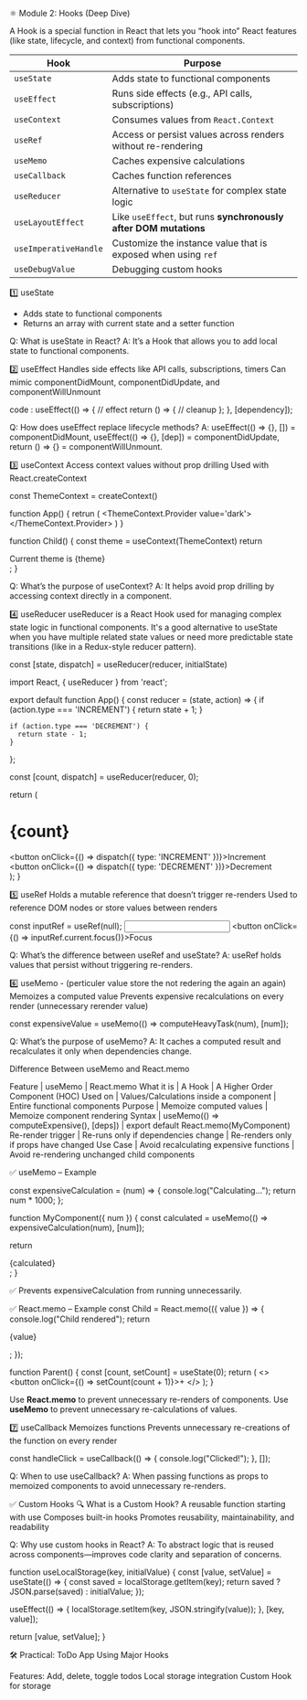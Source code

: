 ⚛️ Module 2: Hooks (Deep Dive)

A Hook is a special function in React that lets you “hook into” React features (like state, lifecycle, and context) from functional components.

| Hook                  | Purpose                                                          |
| --------------------- | ---------------------------------------------------------------- |
| `useState`            | Adds state to functional components                              |
| `useEffect`           | Runs side effects (e.g., API calls, subscriptions)               |
| `useContext`          | Consumes values from `React.Context`                             |
| `useRef`              | Access or persist values across renders without re-rendering     |
| `useMemo`             | Caches expensive calculations                                    |
| `useCallback`         | Caches function references                                       |
| `useReducer`          | Alternative to `useState` for complex state logic                |
| `useLayoutEffect`     | Like `useEffect`, but runs **synchronously after DOM mutations** |
| `useImperativeHandle` | Customize the instance value that is exposed when using `ref`    |
| `useDebugValue`       | Debugging custom hooks                                           |

 
1️⃣ useState
- Adds state to functional components
- Returns an array with current state and a setter function

Q: What is useState in React?
A: It’s a Hook that allows you to add local state to functional components.

2️⃣ useEffect
Handles side effects like API calls, subscriptions, timers
Can mimic componentDidMount, componentDidUpdate, and componentWillUnmount

code : 
useEffect(() => {
  // effect
  return () => {
    // cleanup
  };
}, [dependency]);

Q: How does useEffect replace lifecycle methods?
A: useEffect(() => {}, []) = componentDidMount,
useEffect(() => {}, [dep]) = componentDidUpdate,
return () => {} = componentWillUnmount.

3️⃣ useContext
Access context values without prop drilling
Used with React.createContext

const ThemeContext = createContext()

function App() {
    retrun (
        <ThemeContext.Provider  value='dark'>
          <Child />
        </ThemeContext.Provider>
    )
}

function Child() {
    const theme = useContext(ThemeContext)
    return <div>Current theme is {theme}</div>;
}

Q: What’s the purpose of useContext?
A: It helps avoid prop drilling by accessing context directly in a component.

4️⃣ useReducer
useReducer is a React Hook used for managing complex state logic in functional components. It's a good alternative to useState when you have multiple related state values or need more predictable state transitions (like in a Redux-style reducer pattern).

const [state, dispatch] = useReducer(reducer, initialState)

import React, { useReducer } from 'react';

export default function App() {
  const reducer = (state, action) => {
    if (action.type === 'INCREMENT') {
      return state + 1;
    }

    if (action.type === 'DECREMENT') {
      return state - 1;
    }
  };

  const [count, dispatch] = useReducer(reducer, 0);

  return (
    <div>
      <h1>{count}</h1>
      <button onClick={() => dispatch({ type: 'INCREMENT' })}>Increment</button>
      <button onClick={() => dispatch({ type: 'DECREMENT' })}>Decrement</button>
    </div>
  );
}

5️⃣ useRef
Holds a mutable reference that doesn’t trigger re-renders
Used to reference DOM nodes or store values between renders

const inputRef = useRef(null);
<input ref={inputRef} />
<button onClick={() => inputRef.current.focus()}>Focus</button>

Q: What’s the difference between useRef and useState?
A: useRef holds values that persist without triggering re-renders.

6️⃣ useMemo - (perticuler value store the not redering the again an again)
Memoizes a computed value 
Prevents expensive recalculations on every render
(unnecessary rerender value)

const expensiveValue = useMemo(() => computeHeavyTask(num), [num]);

Q: What’s the purpose of useMemo?
A: It caches a computed result and recalculates it only when dependencies change.

Difference Between useMemo and React.memo

Feature                    | useMemo                                            | React.memo
What it is                 | A Hook                                             | A Higher Order Component (HOC)
Used on                    | Values/Calculations inside a component             | Entire functional components
Purpose                    | Memoize computed values                            | Memoize component rendering
Syntax                     | useMemo(() => computeExpensive(), [deps])          | export default React.memo(MyComponent)
Re-render trigger          | Re-runs only if dependencies change                | Re-renders only if props have changed
Use Case                   | Avoid recalculating expensive functions            | Avoid re-rendering unchanged child components

✅ useMemo – Example

const expensiveCalculation = (num) => {
  console.log("Calculating...");
  return num * 1000;
};

function MyComponent({ num }) {
  const calculated = useMemo(() => expensiveCalculation(num), [num]);

  return <div>{calculated}</div>;
}

✅ Prevents expensiveCalculation from running unnecessarily.


✅ React.memo – Example
const Child = React.memo(({ value }) => {
  console.log("Child rendered");
  return <p>{value}</p>;
});

function Parent() {
  const [count, setCount] = useState(0);
  return (
    <>
      <Child value="I won't re-render unless props change" />
      <button onClick={() => setCount(count + 1)}>+</button>
    </>
  );
}

Use **React.memo** to prevent unnecessary re-renders of components.
Use **useMemo** to prevent unnecessary re-calculations of values.

7️⃣ useCallback
Memoizes functions
Prevents unnecessary re-creations of the function on every render

const handleClick = useCallback(() => {
  console.log("Clicked!");
}, []);

Q: When to use useCallback?
A: When passing functions as props to memoized components to avoid unnecessary re-renders.


✅ Custom Hooks
🔍 What is a Custom Hook?
A reusable function starting with use
Composes built-in hooks
Promotes reusability, maintainability, and readability

Q: Why use custom hooks in React?
A: To abstract logic that is reused across components—improves code clarity and separation of concerns.

function useLocalStorage(key, initialValue) {
  const [value, setValue] = useState(() => {
    const saved = localStorage.getItem(key);
    return saved ? JSON.parse(saved) : initialValue;
  });

  useEffect(() => {
    localStorage.setItem(key, JSON.stringify(value));
  }, [key, value]);

  return [value, setValue];
}

🛠️ Practical: ToDo App Using Major Hooks

Features:
Add, delete, toggle todos
Local storage integration
Custom Hook for storage
